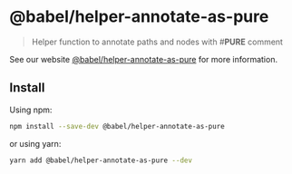 # @babel/helper-annotate-as-pure

> Helper function to annotate paths and nodes with #**PURE** comment

See our website [@babel/helper-annotate-as-pure](https://babeljs.io/docs/en/next/babel-helper-annotate-as-pure.html) for more information.

## Install

Using npm:

```sh
npm install --save-dev @babel/helper-annotate-as-pure
```

or using yarn:

```sh
yarn add @babel/helper-annotate-as-pure --dev
```
